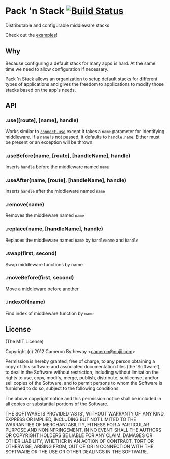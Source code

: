 Pack 'n Stack [![Build Status](https://secure.travis-ci.org/CamShaft/pack-n-stack.png?branch=master)](https://travis-ci.org/CamShaft/pack-n-stack)
=============

Distributable and configurable middleware stacks

Check out the [examples](https://github.com/CamShaft/pack-n-stack/tree/master/examples)!


Why
---

Because configuring a default stack for many apps is hard. At the same time we need to allow configuration if necessary.

[Pack 'n Stack](https://github.com/CamShaft/pack-n-stack) allows an organization to setup default stacks for different types of applications and gives the freedom to applications to modify those stacks based on the app's needs.


API
---

### .use([route], [name], handle)

Works similar to [`connect.use`](https://github.com/senchalabs/connect) except it takes a `name` parameter for identifying middleware. If a `name` is not passed, it defaults to `handle.name`. Either must be present or an exception will be thrown.

### .useBefore(name, [route], [handleName], handle)

Inserts `handle` before the middleware named `name`

### .useAfter(name, [route], [handleName], handle)

Inserts `handle` after the middleware named `name`

### .remove(name)

Removes the middleware named `name`

### .replace(name, [handleName], handle)

Replaces the middleware named `name` by `handleName` and `handle`

### .swap(first, second)

Swap middleware functions by name

### .moveBefore(first, second)

Move a middleware before another

### .indexOf(name)

Find index of middleware function by `name`


License 
-------

(The MIT License)

Copyright (c) 2012 Cameron Bytheway &lt;cameron@nujii.com&gt;

Permission is hereby granted, free of charge, to any person obtaining
a copy of this software and associated documentation files (the
'Software'), to deal in the Software without restriction, including
without limitation the rights to use, copy, modify, merge, publish,
distribute, sublicense, and/or sell copies of the Software, and to
permit persons to whom the Software is furnished to do so, subject to
the following conditions:

The above copyright notice and this permission notice shall be
included in all copies or substantial portions of the Software.

THE SOFTWARE IS PROVIDED 'AS IS', WITHOUT WARRANTY OF ANY KIND,
EXPRESS OR IMPLIED, INCLUDING BUT NOT LIMITED TO THE WARRANTIES OF
MERCHANTABILITY, FITNESS FOR A PARTICULAR PURPOSE AND NONINFRINGEMENT.
IN NO EVENT SHALL THE AUTHORS OR COPYRIGHT HOLDERS BE LIABLE FOR ANY
CLAIM, DAMAGES OR OTHER LIABILITY, WHETHER IN AN ACTION OF CONTRACT,
TORT OR OTHERWISE, ARISING FROM, OUT OF OR IN CONNECTION WITH THE
SOFTWARE OR THE USE OR OTHER DEALINGS IN THE SOFTWARE.
